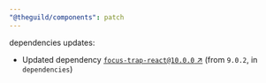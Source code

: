 ```yaml
---
"@theguild/components": patch
---
```


dependencies updates: 

- Updated dependency [`focus-trap-react@10.0.0` ↗︎](https://www.npmjs.com/package/focus-trap-react/v/10.0.0) (from `9.0.2`, in `dependencies`)
